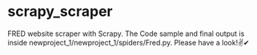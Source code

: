 # scrapy_scraper
FRED website scraper with Scrapy.
The Code sample and final output is inside newproject_1/newproject_1/spiders/Fred.py.
Please have a look!✌✔

